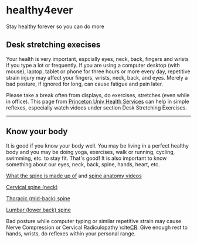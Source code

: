 # healthy4ever
Stay healthy forever so you can do more


## Desk stretching execises 

Your health is very important, espcially eyes, neck, back, fingers and wrists if you type a lot or frequently. If you are using a computer desktop (with mouse), laptop, tablet or phone for three hours or more every day, repetitive strain injury may affect your fingers, wrists, neck, back, and eyes. Merely a bad posture, if ignored for long, can cause fatigue and pain later.    

Please take a break often from displays, do exercises, stretches (even while in office). This page from [Princeton Univ Health Services](https://uhs.princeton.edu/health-resources/ergonomics-computer-use) can help in simple reflexes, especially watch videos under section Desk Stretching Exercises.    

---- 

## Know your body 

It is good if you know your body well. You may be living in a perfect healthy body and you may be doing yoga, exercises, walk or running, cycling, swimming, etc. to stay fit. That's good! It is also important to know something about our eyes, neck, back, spine, hands, heart, etc.    

[What the spine is made up of](https://www.spineuniverse.com/sites/default/files/imagecache/gallery-large/wysiwyg_imageupload/3998/2020/03/03/segments_spine_labeled_shutterstock_534669922.jpg) and [spine anatomy videos](https://www.spine-health.com/video/cervical-muscle-anatomy-animation)    

[Cervical spine (neck)](https://www.spineuniverse.com/anatomy/cervical-spine-anatomy-neck)    

[Thoracic (mid-back) spine](https://www.spineuniverse.com/anatomy/thoracic-spine)    

[Lumbar (lower back) spine](https://www.spineuniverse.com/anatomy/lumbar-spine)   

Bad posture while computer typing or similar repetitive strain may cause Nerve Compression or Cervical Radiculopathy \cite[CR](https://www.spineuniverse.com/anatomy/cervical-spine-anatomy-neck). Give enough rest to hands, wrists, do reflexes within your personal range.    

